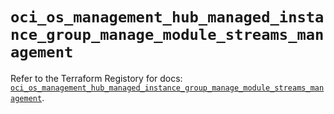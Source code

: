 # `oci_os_management_hub_managed_instance_group_manage_module_streams_management`

Refer to the Terraform Registory for docs: [`oci_os_management_hub_managed_instance_group_manage_module_streams_management`](https://registry.terraform.io/providers/oracle/oci/6.18.0/docs/resources/os_management_hub_managed_instance_group_manage_module_streams_management).

